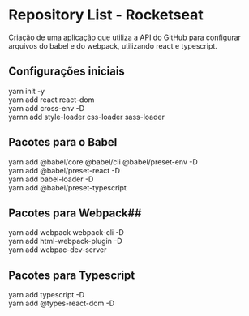 # Repository List - Rocketseat

Criação de uma aplicação que utiliza a API do GitHub para configurar arquivos do babel e do webpack, utilizando react e typescript. 

## Configurações iniciais

yarn init -y \
yarn add react react-dom \
yarn add cross-env -D\
yarnn add style-loader css-loader sass-loader 


## Pacotes para o Babel

yarn add @babel/core @babel/cli @babel/preset-env -D\
yarn add @babel/preset-react -D\
yarn add babel-loader -D\
yarn add @babel/preset-typescript

## Pacotes para Webpack##

yarn add webpack webpack-cli -D\
yarn add html-webpack-plugin -D\
yarn add webpac-dev-server

## Pacotes para Typescript 

yarn add typescript -D \
yarn add @types-react-dom -D
